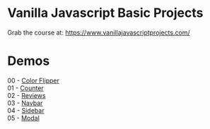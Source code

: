 # Vanilla Javascript Basic Projects

Grab the course at: https://www.vanillajavascriptprojects.com/


# Demos
00 - [Color Flipper](https://nervous-bohr-abe484.netlify.app) 
<br>
01 - [Counter](https://thirsty-nobel-f30026.netlify.app/) 
<br>
02 - [Reviews](https://relaxed-payne-e6922c.netlify.app/) 
<br>
03 - [Navbar](https://jolly-edison-488075.netlify.app/) 
<br>
04 - [Sidebar](https://suspicious-jones-713a4a.netlify.app/) 
<br>
05 - [Modal](https://relaxed-sinoussi-649588.netlify.app/) 
<br>

